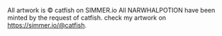 All artwork is © catfish on SIMMER.io
All NARWHALPOTION have been minted by the request of catfish.
check my artwork on https://simmer.io/@catfish.
 
